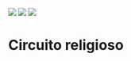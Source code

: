 ![](../../workflows/gds/badge.svg) ![](../../workflows/docs/badge.svg) ![](../../workflows/wokwi_test/badge.svg)

# Circuito religioso





